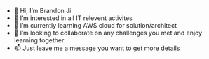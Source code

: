 - 👋 Hi, I’m Brandon Ji
- 👀 I’m interested in all IT relevent activites
- 🌱 I’m currently learning AWS cloud for solution/architect
- 💞️ I’m looking to collaborate on any challenges you met and enjoy learning together
- 📫 Just leave me a message you want to get more details

<!---
bji129/bji129 is a ✨ special ✨ repository because its `README.md` (this file) appears on your GitHub profile.
You can click the Preview link to take a look at your changes.
--->

